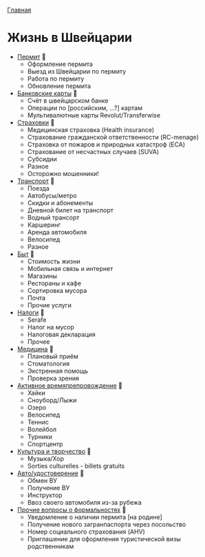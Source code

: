[Главная](/Guide/)

# Жизнь в Швейцарии
* [Пермит](пермит.md) 🔄
  * Оформление пермита
  * Выезд из Швейцарии по пермиту
  * Работа по пермиту
  * Обновление пермита
* [Банковские карты](банковские-карты.md) 🔄
  * Счёт в швейцарском банке
  * Операции по \[российским, ...?\] картам
  * Мультивалютные карты Revolut/Transferwise
* [Страховки](страховки.md) 🔄
  * Медицинская страховка (Health insurance)
  * Страхование гражданской ответственности (RC-menage)
  * Страховка от пожаров и природных катастроф (ECA)
  * Страхование от несчастных случаев (SUVA)
  * Субсидии
  * Разное
  * Осторожно мошенники!
* [Транспорт](транспорт.md) 🔄
  * Поезда
  * Автобусы/метро
  * Скидки и абонементы
  * Дневной билет на транспорт
  * Водный трансорт
  * Каршеринг
  * Аренда автомобиля
  * Велосипед
  * Разное
* [Быт](быт.md) 🔄
  * Стоимость жизни
  * Мобильная связь и интернет
  * Магазины
  * Рестораны и кафе
  * Сортировка мусора
  * Почта
  * Прочие услуги
* [Налоги](налоги.md) 🔄
  * Serafe
  * Налог на мусор
  * Налоговая декларация
  * Прочее
* [Медицина](медицина.md) 🔄
  * Плановый приём
  * Стоматология
  * Экстренная помощь
  * Проверка зрения
* [Активное времяпрепровождение](активное-времяпрепровождение.md) 🔄
  * Хайки
  * Сноуборд/Лыжи
  * Озеро
  * Велосипед
  * Теннис
  * Волейбол
  * Турники
  * Спортцентр
* [Культура и творчество](культура-и-творчество.md) 🔄
  * Музыка/Хор
  * Sorties culturelles - billets gratuits
* [Авто/удостоверение](авто-удостоверение.md) 🔄
  * Обмен ВУ
  * Получение ВУ
  * Инструктор
  * Ввоз своего автомобиля из-за рубежа
* [Прочие вопросы о формальностях](прочие-вопросы-о-формальностях.md) 🔄
  * Уведомление о наличии пермита [на родине]
  * Получение нового загранпаспорта через посольство
  * Номер социального страхования (AHV)
  * Приглашение для оформления туристической визы родственникам
